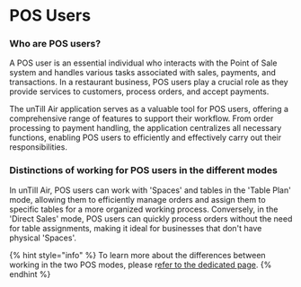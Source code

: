 # POS Users

### Who are POS users?

A POS user is an essential individual who interacts with the Point of Sale system and handles various tasks associated with sales, payments, and transactions. In a restaurant business, POS users play a crucial role as they provide services to customers, process orders, and accept payments.&#x20;

The unTill Air application serves as a valuable tool for POS users, offering a comprehensive range of features to support their workflow. From order processing to payment handling, the application centralizes all necessary functions, enabling POS users to efficiently and effectively carry out their responsibilities.

### Distinctions of working for POS users in the different modes

In unTill Air, POS users can work with 'Spaces' and tables in the 'Table Plan' mode, allowing them to efficiently manage orders and assign them to specific tables for a more organized working process. Conversely, in the 'Direct Sales' mode, POS users can quickly process orders without the need for table assignments, making it ideal for businesses that don't have physical 'Spaces'.

{% hint style="info" %}
To learn more about the differences between working in the two POS modes, please r[efer to the dedicated page](../sales-modes/).
{% endhint %}

